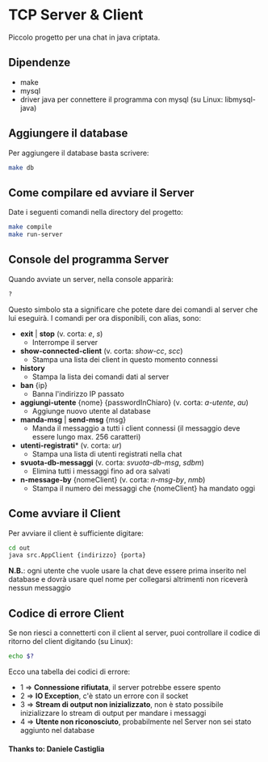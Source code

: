 # TCP Server & Client
Piccolo progetto per una chat in java criptata.

## Dipendenze
- make
- mysql
- driver java per connettere il programma con mysql (su Linux: libmysql-java)

## Aggiungere il database
Per aggiungere il database basta scrivere:
```bash
make db
```

## Come compilare ed avviare il Server
Date i seguenti comandi nella directory del progetto:
```bash
make compile
make run-server
```

## Console del programma Server
Quando avviate un server, nella console apparirà:
```bash
?
```
Questo simbolo sta a significare che potete dare dei comandi al server che lui eseguirà.
I comandi per ora disponibili, con alias, sono:
- **exit** | **stop** (v. corta: *e*, *s*)
    - Interrompe il server
- **show-connected-client** (v. corta: *show-cc*, *scc*)
    - Stampa una lista dei client in questo momento connessi
- **history**
    - Stampa la lista dei comandi dati al server
- **ban** {ip}
    - Banna l'indirizzo IP passato
- **aggiungi-utente** {nome} {passwordInChiaro} (v. corta: *a-utente*, *au*)
    - Aggiunge nuovo utente al database
- **manda-msg** | **send-msg** {msg}
    - Manda il messaggio a tutti i client connessi (il messaggio deve essere lungo max. 256 caratteri)
- **utenti-registrati*** (v. corta: *ur*)
    - Stampa una lista di utenti registrati nella chat
- **svuota-db-messaggi** (v. corta: *svuota-db-msg*, *sdbm*)
    - Elimina tutti i messaggi fino ad ora salvati
- **n-message-by** {nomeClient} (v. corta: *n-msg-by*, *nmb*)
    - Stampa il numero dei messaggi che {nomeClient} ha mandato oggi

## Come avviare il Client
Per avviare il client è sufficiente digitare:
```bash
cd out
java src.AppClient {indirizzo} {porta}
```
**N.B.**: ogni utente che vuole usare la chat deve essere prima inserito nel database
e dovrà usare quel nome per collegarsi altrimenti non riceverà nessun messaggio

## Codice di errore Client
Se non riesci a connetterti con il client al server, puoi controllare
il codice di ritorno del client digitando (su Linux):
```bash
echo $?
```

Ecco una tabella dei codici di errore:
- 1 => **Connessione rifiutata**, il server potrebbe essere spento
- 2 => **IO Exception**, c'è stato un errore con il socket
- 3 => **Stream di output non inizializzato**, non è stato possibile inizializzare lo stream di output per mandare i messaggi
- 4 => **Utente non riconosciuto**, probabilmente nel Server non sei stato aggiunto nel database

#### Thanks to: Daniele Castiglia
